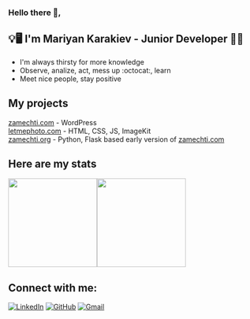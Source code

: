 

### Hello there 👋,




## :bulb::desktop_computer: I'm Mariyan Karakiev - Junior Developer :electric_plug::bulb:

- I'm always thirsty for more knowledge
- Observe, analize, act, mess up :octocat:, learn
- Meet nice people, stay positive

## My projects
<a href="zamechti.com">zamechti.com</a> - WordPress</br>
<a href="letmephoto.com">letmephoto.com</a> - HTML, CSS, JS, ImageKit</br>
<a href="zamechti.org">zamechti.org</a> - Python, Flask based early version of  <a href="zamechti.com">zamechti.com</a>

## Here are my stats
<div style="display: flex; flex-direction: row;" >
 <img align="center" height="180em" src="https://github-readme-stats.vercel.app/api?username=MariyanKarakiev&theme=github_dark&show_icons=true" />
 <img align="center" height="180em" src="https://github-readme-stats.vercel.app/api/top-langs?username=MariyanKarakiev&show_icons=true&theme=github_dark&layout=compact&hide=css"/>
</div>

## Connect with me:

[![LinkedIn](https://img.shields.io/badge/-LinkedIn-0e76a8?style=flat-square&logo=Linkedin&logoColor=white)](https://www.linkedin.com/in/mariyan-karakiev-0b2a241a7)
[![GitHub](https://img.shields.io/badge/-Github-000000?style=flat-square&logo=Github&logoColor=white)](https://github.com/MariyanKarakiev)
[![Gmail](https://img.shields.io/badge/Gmail-D14836?style=flat-square&logo=gmail&logoColor=white)](mailto:mariqnkarakiev@gmail.com)


